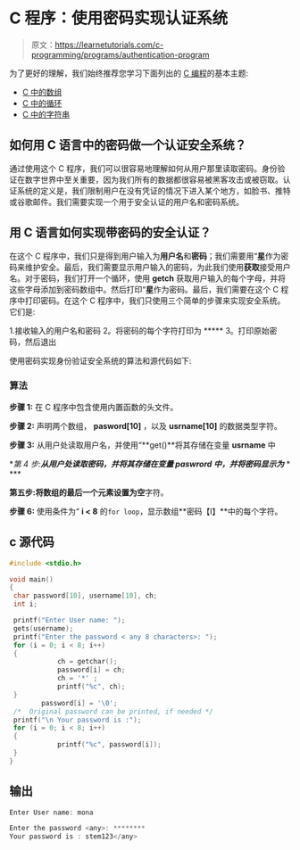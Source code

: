 # C 程序：使用密码实现认证系统

> 原文：<https://learnetutorials.com/c-programming/programs/authentication-program>

为了更好的理解，我们始终推荐您学习下面列出的 [C 编程](../ "C programming")的基本主题:

*   [C 中的数组](../../c-programming/array)
*   [C 中的循环](../../c-programming/loops)
*   [C 中的字符串](../../c-programming/strings)

## 如何用 C 语言中的密码做一个认证安全系统？

通过使用这个 C 程序，我们可以很容易地理解如何从用户那里读取密码。身份验证在数字世界中至关重要，因为我们所有的数据都很容易被黑客攻击或被窃取。认证系统的定义是，我们限制用户在没有凭证的情况下进入某个地方，如脸书、推特或谷歌邮件。我们需要实现一个用于安全认证的用户名和密码系统。

## 用 C 语言如何实现带密码的安全认证？

在这个 C 程序中，我们只是得到用户输入为**用户名**和**密码**；我们需要用“**星**作为密码来维护安全。最后，我们需要显示用户输入的密码，为此我们使用**获取**接受用户名。对于密码，我们打开一个循环，使用 **getch** 获取用户输入的每个字母，并将这些字母添加到密码数组中。然后打印“**星**作为密码。最后，我们需要在这个 C 程序中打印密码。在这个 C 程序中，我们只使用三个简单的步骤来实现安全系统。它们是:

1.接收输入的用户名和密码
2。将密码的每个字符打印为 *****
3。打印原始密码，然后退出

使用密码实现身份验证安全系统的算法和源代码如下:

### 算法

**步骤 1:** 在 C 程序中包含使用内置函数的头文件。

**步骤 2:** 声明两个数组， **pasword[10]** ，以及 **usrname[10]** 的数据类型字符。

**步骤 3:** 从用户处读取用户名，并使用“**get()**将其存储在变量 **usrname** 中

**第 4 步:**从用户处读取密码，并将其存储在变量 **paswrord** 中，并将密码显示为*** * ***

**第五步:**将数组的最后一个元素设置为**空**字符。

**步骤 6:** 使用条件为“ **i < 8** 的`for loop`，显示数组**密码【I】**中的每个字符。

## c 源代码

```c
#include <stdio.h>

void main()
{
 char password[10], username[10], ch;
 int i;

 printf("Enter User name: ");
 gets(username);
 printf("Enter the password < any 8 characters>: ");
 for (i = 0; i < 8; i++)
 {
            ch = getchar();
            password[i] = ch;
            ch = '*' ;
            printf("%c", ch);
 }
        password[i] = '\0';
 /*  Original password can be printed, if needed */
 printf("\n Your password is :");
 for (i = 0; i < 8; i++)
 {
            printf("%c", password[i]);
 }
}

```

## 输出

```c
Enter User name: mona

Enter the password <any>: ********
Your password is : stem123</any>
```